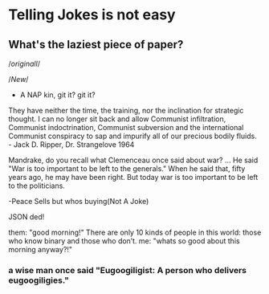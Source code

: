 # Telling Jokes is not easy

## What's the laziest piece of paper?
/*originall*/


/*New*/
- A NAP kin, git it? git it?



They have neither the time, the training, nor the inclination for strategic thought. I can no longer sit back and allow Communist infiltration, Communist indoctrination, Communist subversion and the international Communist conspiracy to sap and impurify all of our precious bodily fluids. - Jack D. Ripper, Dr. Strangelove 1964

Mandrake, do you recall what Clemenceau once said about war? ... He said "War is too important to be left to the generals." When he said that, fifty years ago, he may have been right. But today war is too important to be left to the politicians.

-Peace Sells but whos buying(Not A Joke)

JSON ded!

them: "good morning!"
There are only 10 kinds of people in this world: those who know binary and those who don’t.
me: "whats so good about this morning anyway?!"





### a wise man once said "Eugoogiligist: A person who delivers eugoogiligies."